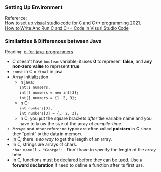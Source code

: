 ### Setting Up Environment
Reference: 
<br>[How to set up visual studio code for C and C++ programming 2021.](https://dev.to/narottam04/step-by-step-guide-how-to-set-up-visual-studio-code-for-c-and-c-programming-2021-1f0i)
<br>[How to Write And Run C and C++ Code in Visual Studio Code](https://www.freecodecamp.org/news/how-to-write-and-run-c-cpp-code-on-visual-studio-code/)

### Similarities & Differences between Java
Reading: [c-for-java-programmers](https://drive.google.com/file/d/1YpDcP5WyxiF6lyXFadFWXfSr8jSHgHi9/view)
- C doesn't have `boolean` variable; it uses **0** to represent **false**, and **any non-zero value** to represent **true**.
- `const` in C = `final` in java
- Array initialization
    - In java:  
      `int[] numbers;`  
      `int[] numbers = new int[3];`  
      `int[] numbers = {1, 2, 3};`
    - In C:  
      `int numbers[3];`  
      `int numbers[3] = {1, 2, 3};`
    - In C, you put the square brackets *after* the variable name and you have to know the size of the array *at compile-time*.
- Arrays and other reference types are often called **pointers** in C since they “point” to the data in memory.
- In C, there is *no way* to get the length of an array.
- In C, strings are arrays of chars.  
  `char name[] = "George";` - Don't have to specify the length of the array here
- In C, functions must be declared before they can be used. Use a **forward declaration** if need to define a function after its first use.
